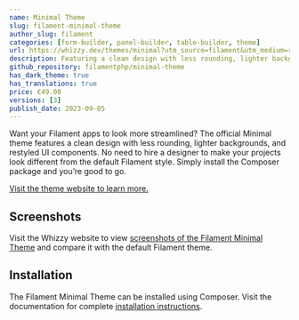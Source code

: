 ```yaml
---
name: Minimal Theme
slug: filament-minimal-theme
author_slug: filament
categories: [form-builder, panel-builder, table-builder, theme]
url: https://whizzy.dev/themes/minimal?utm_source=filament&utm_medium=referral&utm_campaign=plugin&utm_content=button
description: Featuring a clean design with less rounding, lighter backgrounds, and restyled UI components.
github_repository: filamentphp/minimal-theme
has_dark_theme: true
has_translations: true
price: €49.00
versions: [3]
publish_date: 2023-09-05
---
```


Want your Filament apps to look more streamlined? The official Minimal theme features a clean design with less rounding, lighter backgrounds, and restyled UI components. No need to hire a designer to make your projects look different from the default Filament style. Simply install the Composer package and you’re good to go.

[Visit the theme website to learn more.](https://whizzy.dev/themes/minimal?utm_source=filament&utm_medium=referral&utm_campaign=plugin&utm_content=introduction)

## Screenshots

Visit the Whizzy website to view [screenshots of the Filament Minimal Theme](https://whizzy.dev/themes/minimal?utm_source=filament&utm_medium=referral&utm_campaign=plugin&utm_content=screenshots) and compare it with the default Filament theme.

## Installation

The Filament Minimal Theme can be installed using Composer. Visit the documentation for complete [installation instructions](https://whizzy.dev/themes/minimal?utm_source=filament&utm_medium=referral&utm_campaign=plugin&utm_content=installation).
